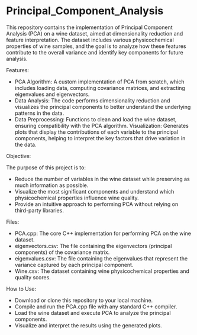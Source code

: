 # Principal_Component_Analysis
This repository contains the implementation of Principal Component Analysis (PCA) on a wine dataset, aimed at dimensionality reduction and feature interpretation. The dataset includes various physicochemical properties of wine samples, and the goal is to analyze how these features contribute to the overall variance and identify key components for future analysis.


Features:
- PCA Algorithm: A custom implementation of PCA from scratch, which includes loading data, computing covariance matrices, and extracting eigenvalues and eigenvectors.
- Data Analysis: The code performs dimensionality reduction and visualizes the principal components to better understand the underlying patterns in the data.
- Data Preprocessing: Functions to clean and load the wine dataset, ensuring compatibility with the PCA algorithm.
Visualization: Generates plots that display the contributions of each variable to the principal components, helping to interpret the key factors that drive variation in the data.

Objective:

The purpose of this project is to:

- Reduce the number of variables in the wine dataset while preserving as much information as possible.
- Visualize the most significant components and understand which physicochemical properties influence wine quality.
- Provide an intuitive approach to performing PCA without relying on third-party libraries.

Files:

- PCA.cpp: The core C++ implementation for performing PCA on the wine dataset.
- eigenvectors.csv: The file containing the eigenvectors (principal components) of the covariance matrix.
- eigenvalues.csv: The file containing the eigenvalues that represent the variance captured by each principal component.
- Wine.csv: The dataset containing wine physicochemical properties and quality scores.

How to Use:

- Download or clone this repository to your local machine.
- Compile and run the PCA.cpp file with any standard C++ compiler.
- Load the wine dataset and execute PCA to analyze the principal components.
- Visualize and interpret the results using the generated plots.
